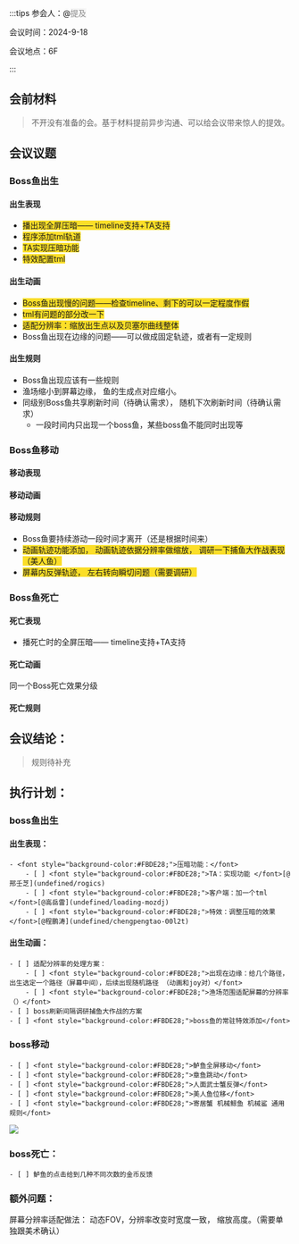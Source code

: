 :::tips
参会人：@<font style="color:#8C8C8C;background-color:#F5F5F5;">提及</font>

会议时间：2024-9-18

会议地点：6F

:::

## 会前材料 
> 不开没有准备的会。基于材料提前异步沟通、可以给会议带来惊人的提效。
>



## 会议议题
### Boss鱼出生
#### 出生表现
+ <font style="background-color:#FBDE28;">播出现全屏压暗—— timeline支持+TA支持</font>
+ <font style="background-color:#FBDE28;">程序添加tml轨道</font>
+ <font style="background-color:#FBDE28;">TA实现压暗功能</font>
+ <font style="background-color:#FBDE28;">特效配置tml</font>

#### 出生动画
+ <font style="background-color:#FBDE28;">Boss鱼出现慢的问题——检查timeline、剩下的可以一定程度作假</font>
+ <font style="background-color:#FBDE28;">tml有问题的部分改一下</font>
+ <font style="background-color:#FBDE28;">适配分辨率：缩放出生点以及贝塞尔曲线整体</font>
+ Boss鱼出现在边缘的问题——可以做成固定轨迹，或者有一定规则

#### 出生规则
+ Boss鱼出现应该有一些规则
+ 渔场缩小到屏幕边缘， 鱼的生成点对应缩小。
+ 同级别Boss鱼共享刷新时间（待确认需求）， 随机下次刷新时间（待确认需求）
    - 一段时间内只出现一个boss鱼，某些boss鱼不能同时出现等

### Boss鱼移动
#### 移动表现
#### 移动动画
#### 移动规则
+ Boss鱼要持续游动一段时间才离开（还是根据时间来）
+ <font style="background-color:#FBDE28;">动画轨迹功能添加， 动画轨迹依据分辨率做缩放， 调研一下捕鱼大作战表现（美人鱼）</font>
+ <font style="background-color:#FBDE28;">屏幕内反弹轨迹， 左右转向瞬切问题（需要调研）</font>

### Boss鱼死亡
#### 死亡表现
+ 播死亡时的全屏压暗—— timeline支持+TA支持

#### 死亡动画
同一个Boss死亡效果分级

#### 死亡规则
##  会议结论：
> 规则待补充
>

## 执行计划：
### boss鱼出生
#### 出生表现：
    - <font style="background-color:#FBDE28;">压暗功能：</font>
        - [ ] <font style="background-color:#FBDE28;">TA：实现功能 </font>[@邢壬芝](undefined/rogics)
        - [ ] <font style="background-color:#FBDE28;">客户端：加一个tml </font>[@高岳雷](undefined/loading-mozdj)
        - [ ] <font style="background-color:#FBDE28;">特效：调整压暗的效果 </font>[@程鹏涛](undefined/chengpengtao-00l2t)

#### 出生动画：
    - [ ] 适配分辨率的处理方案：
        - [ ] <font style="background-color:#FBDE28;">出现在边缘：给几个路径，出生选定一个路径（屏幕中间），后续出现随机路径 （动画和joy对）</font>
        - [ ] <font style="background-color:#FBDE28;">渔场范围适配屏幕的分辨率（）</font>
    - [ ] boss刷新间隔调研捕鱼大作战的方案
    - [ ] <font style="background-color:#FBDE28;">boss鱼的常驻特效添加</font>

### boss移动
    - [ ] <font style="background-color:#FBDE28;">鲈鱼全屏移动</font>
    - [ ] <font style="background-color:#FBDE28;">章鱼跳动</font>
    - [ ] <font style="background-color:#FBDE28;">人面武士蟹反弹</font>
    - [ ] <font style="background-color:#FBDE28;">美人鱼位移</font>
    - [ ] <font style="background-color:#FBDE28;">寄居蟹 机械鲸鱼 机械鲨 通用规则</font>

![](https://cdn.nlark.com/yuque/0/2024/jpeg/12926950/1726659274488-73345de3-a02a-43d4-8f8e-c91822ca2ca5.jpeg)

### boss死亡：
    - [ ] 鲈鱼的点击给到几种不同次数的金币反馈

### 额外问题：
屏幕分辨率适配做法： 动态FOV，分辨率改变时宽度一致， 缩放高度。（需要单独跟美术确认）





